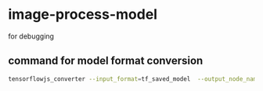 # image-process-model
for debugging

## command for model format conversion
```bash
tensorflowjs_converter --input_format=tf_saved_model  --output_node_names='imgout' --saved_model_tags=test_saved_model /PATH_TO/saved-model /PATH_TO/web-model
```

